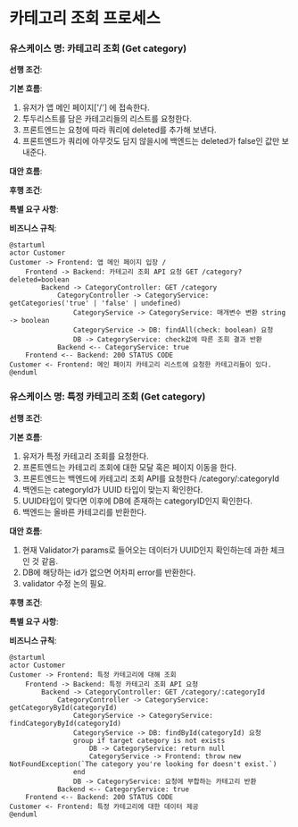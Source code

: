 # 카테고리 조회 프로세스

### 유스케이스 명: 카테고리 조회 (Get category)

**선행 조건**:

**기본 흐름**:

1. 유저가 앱 메인 페이지['/'] 에 접속한다.
2. 투두리스트를 담은 카테고리들의 리스트를 요청한다.
3. 프론트엔드는 요청에 따라 쿼리에 deleted를 추가해 보낸다.
4. 프론트엔드가 쿼리에 아무것도 담지 않을시에 백엔드는 deleted가 false인 값만 보내준다.

**대안 흐름**:

**후행 조건**:

**특별 요구 사항**:

**비즈니스 규칙**:

```plantuml
@startuml
actor Customer
Customer -> Frontend: 앱 메인 페이지 입장 /
    Frontend -> Backend: 카테고리 조회 API 요청 GET /category?deleted=boolean
        Backend -> CategoryController: GET /category
            CategoryController -> CategoryService: getCategories('true' | 'false' | undefined)
                CategoryService -> CategoryService: 매개변수 변환 string -> boolean
                CategoryService -> DB: findAll(check: boolean) 요청
                DB -> CategoryService: check값에 따른 조회 결과 반환
            Backend <-- CategoryService: true
    Frontend <-- Backend: 200 STATUS CODE
Customer <- Frontend: 메인 페이지 카테고리 리스트에 요청한 카테고리들이 있다.
@enduml
```

### 유스케이스 명: 특정 카테고리 조회 (Get category)

**선행 조건**:

**기본 흐름**:

1. 유저가 특정 카테고리 조회를 요청한다.
2. 프론트엔드는 카테고리 조회에 대한 모달 혹은 페이지 이동을 한다.
3. 프론트엔드는 백엔드에 카테고리 조회 API를 요청한다 /category/:categoryId
4. 백엔드는 categoryId가 UUID 타입이 맞는지 확인한다.
5. UUID타입이 맞다면 이후에 DB에 존재하는 categoryID인지 확인한다.
6. 백엔드는 올바른 카테고리를 반환한다.

**대안 흐름**:

1. 현재 Validator가 params로 들어오는 데이터가 UUID인지 확인하는데 과한 체크인 것 같음.
2. DB에 해당하는 id가 없으면 어차피 error를 반환한다.
3. validator 수정 논의 필요.

**후행 조건**:

**특별 요구 사항**:

**비즈니스 규칙**:

```plantuml
@startuml
actor Customer
Customer -> Frontend: 특정 카테고리에 대해 조회
    Frontend -> Backend: 특정 카테고리 조회 API 요청
        Backend -> CategoryController: GET /category/:categoryId
            CategoryController -> CategoryService: getCategoryById(categoryId)
                CategoryService -> CategoryService: findCategoryById(categoryId)
                CategoryService -> DB: findById(categoryId) 요청
                group if target category is not exists
                    DB -> CategoryService: return null
                    CategoryService -> Frontend: throw new NotFoundException(`The category you're looking for doesn't exist.`)
                end
                DB -> CategoryService: 요청에 부합하는 카테고리 반환
            Backend <-- CategoryService: true
    Frontend <-- Backend: 200 STATUS CODE
Customer <- Frontend: 특정 카테고리에 대한 데이터 제공
@enduml
```
